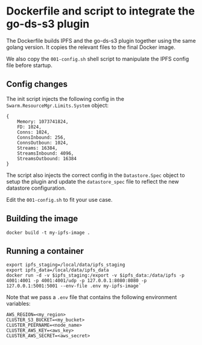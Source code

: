 # Dockerfile and script to integrate the go-ds-s3 plugin

The Dockerfile builds IPFS and the go-ds-s3 plugin together using the same golang version.
It copies the relevant files to the final Docker image.

We also copy the `001-config.sh` shell script to manipulate the IPFS config file before startup.

## Config changes

The init script injects the following config in the `Swarm.ResourceMgr.Limits.System` object:

```
{ 
    Memory: 1073741824, 
    FD: 1024, 
    Conns: 1024, 
    ConnsInbound: 256, 
    ConnsOutboun: 1024, 
    Streams: 16384, 
    StreamsInbound: 4096, 
    StreamsOutbound: 16384 
}
```

The script also injects the correct config in the `Datastore.Spec` object to setup the plugin and
update the `datastore_spec` file to reflect the new datastore configuration.

Edit the `001-config.sh` to fit your use case.

## Building the image

`docker build -t my-ipfs-image .`

## Running a container

```
export ipfs_staging=/local/data/ipfs_staging
export ipfs_data=/local/data/ipfs_data
docker run -d -v $ipfs_staging:/export -v $ipfs_data:/data/ipfs -p 4001:4001 -p 4001:4001/udp -p 127.0.0.1:8080:8080 -p 127.0.0.1:5001:5001 --env-file .env my-ipfs-image`
```

Note that we pass a `.env` file that contains the following environment variables:

```
AWS_REGION=<my_region>
CLUSTER_S3_BUCKET=<my_bucket>
CLUSTER_PEERNAME=<node_name>
CLUSTER_AWS_KEY=<aws_key>
CLUSTER_AWS_SECRET=<aws_secret>
```

